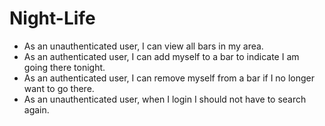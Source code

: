 # Night-Life
<ul>
  <li>As an unauthenticated user, I can view all bars in my area.</li>
  <li>As an authenticated user, I can add myself to a bar to indicate I am going there tonight.</li>
  <li>As an authenticated user, I can remove myself from a bar if I no longer want to go there.</li>
  <li>As an unauthenticated user, when I login I should not have to search again.</li>
</ul>
